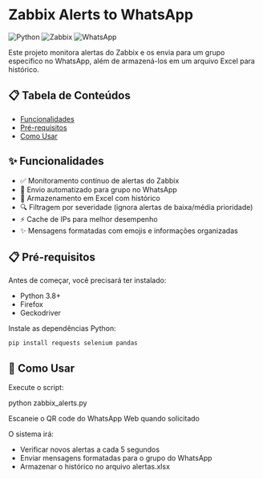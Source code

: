 # Zabbix Alerts to WhatsApp

![Python](https://img.shields.io/badge/python-3.8+-blue.svg)
![Zabbix](https://img.shields.io/badge/Zabbix-5.0+-orange.svg)
![WhatsApp](https://img.shields.io/badge/WhatsApp-Web-green.svg)

Este projeto monitora alertas do Zabbix e os envia para um grupo específico no WhatsApp, além de armazená-los em um arquivo Excel para histórico.

## 📋 Tabela de Conteúdos
- [Funcionalidades](#✨-funcionalidades)
- [Pré-requisitos](#📋-pré-requisitos)
- [Como Usar](#🚀-como-usar)

## ✨ Funcionalidades

- ✅ Monitoramento contínuo de alertas do Zabbix
- 📲 Envio automatizado para grupo no WhatsApp
- 💾 Armazenamento em Excel com histórico
- 🔍 Filtragem por severidade (ignora alertas de baixa/média prioridade)
- ⚡ Cache de IPs para melhor desempenho
- ✨ Mensagens formatadas com emojis e informações organizadas

## 📋 Pré-requisitos

Antes de começar, você precisará ter instalado:

- Python 3.8+
- Firefox
- Geckodriver

Instale as dependências Python:
```bash
pip install requests selenium pandas
```
## 🚀 **Como Usar**
Execute o script:

python zabbix_alerts.py

Escaneie o QR code do WhatsApp Web quando solicitado

O sistema irá:
- Verificar novos alertas a cada 5 segundos
- Enviar mensagens formatadas para o grupo do WhatsApp
- Armazenar o histórico no arquivo alertas.xlsx
